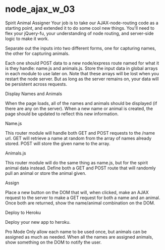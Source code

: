 # node_ajax_w_03

Spirit Animal Assigner
Your job is to take our AJAX-node-routing code as a starting point, and extended it to do some cool new things. You'll need to flex 
your jQuery-fu, your understanding of node routing, and server-side logic to make it work.

Separate out the inputs into two different forms, one for capturing names, the other for capturing animals.

Each one should POST data to a new node/express route named for what it is they handle: name.js and animals.js. Store the input data 
in global arrays in each module to use later on. Note that these arrays will be lost when you restart the node server. But as long as 
the server remains on, your data will be persistent across requests.

Display Names and Animals

When the page loads, all of the names and animals should be displayed (if there are any on the server). When a new name or animal is 
created, the page should be updated to reflect this new information.

Name.js

This router module will handle both GET and POST requests to the /name url. GET will retrieve a name at random from the array of names 
already stored. POST will store the given name to the array.

Animals.js

This router module will do the same thing as name.js, but for the spirit animal data instead. Define both a GET and POST route that 
will randomly pull an animal or store the animal given.

Assign

Place a new button on the DOM that will, when clicked, make an AJAX request to the server to make a GET request for both a name and an animal. Once both are returned, show the name/animal combination on the DOM.

Deploy to Heroku

Deploy your new app to heroku.

Pro Mode
Only allow each name to be used once, but animals can be assigned as much as needed. When all the names are assigned animals, show something on the DOM to notify the user.
